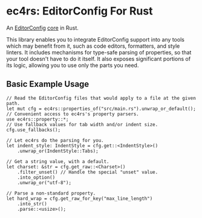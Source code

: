 # ec4rs: EditorConfig For Rust

An
[EditorConfig](https://editorconfig.org/)
[core](https://editorconfig-specification.readthedocs.io/#terminology) in Rust.

This library enables you to integrate EditorConfig support into any tools which may benefit from it,
such as code editors, formatters, and style linters.
It includes mechanisms for type-safe parsing of properties,
so that your tool doesn't have to do it itself.
It also exposes significant portions of its logic,
allowing you to use only the parts you need.

## Basic Example Usage

```
// Read the EditorConfig files that would apply to a file at the given path.
let mut cfg = ec4rs::properties_of("src/main.rs").unwrap_or_default();
// Convenient access to ec4rs's property parsers.
use ec4rs::property::*;
// Use fallback values for tab width and/or indent size.
cfg.use_fallbacks();

// Let ec4rs do the parsing for you.
let indent_style: IndentStyle = cfg.get::<IndentStyle>()
    .unwrap_or(IndentStyle::Tabs);

// Get a string value, with a default.
let charset: &str = cfg.get_raw::<Charset>()
    .filter_unset() // Handle the special "unset" value.
    .into_option()
    .unwrap_or("utf-8");

// Parse a non-standard property.
let hard_wrap = cfg.get_raw_for_key("max_line_length")
    .into_str()
    .parse::<usize>();
```
